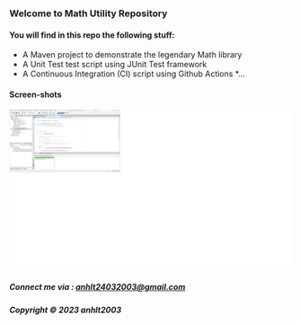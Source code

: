 ### Welcome to Math Utility Repository

#### You will find in this repo the following stuff:

* A Maven project to demonstrate the legendary Math library
* A Unit Test test script using JUnit Test framework
* A Continuous Integration (CI) script using Github Actions
*...

#### Screen-shots
![JUnit test script](https://github.com/anhlt2003/math-util-mvn/blob/main/screenshots/test%20script%20with%20junit.png)
##### Connect me via : anhlt24032003@gmail.com

##### Copyright &#169; 2023 anhlt2003